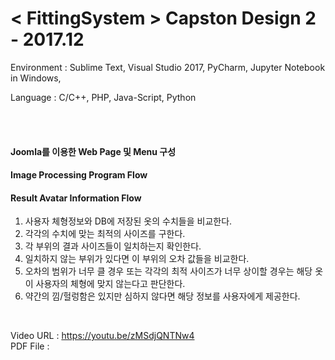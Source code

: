 # < FittingSystem > Capston Design 2 - 2017.12

<p> Environment : Sublime Text, Visual Studio 2017, PyCharm, Jupyter Notebook in Windows,
<p> Language : C/C++, PHP, Java-Script, Python

<br><br>

#### Joomla를 이용한 Web Page 및 Menu 구성


#### Image Processing Program Flow


#### Result Avatar Information Flow
1) 사용자 체형정보와 DB에 저장된 옷의 수치들을 비교한다.
2) 각각의 수치에 맞는 최적의 사이즈를 구한다.
3) 각 부위의 결과 사이즈들이 일치하는지 확인한다.
4) 일치하지 않는 부위가 있다면 이 부위의 오차 값들을 비교한다.
5) 오차의 범위가 너무 클 경우 또는 각각의 최적 사이즈가 너무 상이할 경우는 해당 옷이 사용자의 체형에 맞지 않는다고 판단한다.
6) 약간의 낌/헐렁함은 있지만 심하지 않다면 해당 정보를 사용자에게 제공한다. 

<br>

Video URL : https://youtu.be/zMSdjQNTNw4 <br>
PDF File : 
